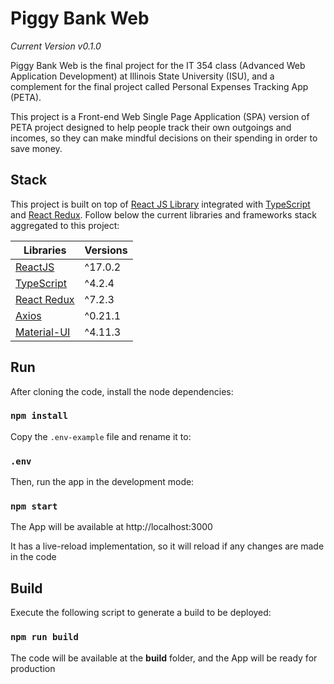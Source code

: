 # Piggy Bank Web

_Current Version v0.1.0_

Piggy Bank Web is the final project for the IT 354 class (Advanced Web Application Development) 
at Illinois State University (ISU), and a complement for the final project called 
Personal Expenses Tracking App (PETA). 

This project is a Front-end Web Single Page Application (SPA) version of PETA project 
designed to help people track their own outgoings and incomes, so they can 
make mindful decisions on their spending in order to save money. 

## Stack

This project is built on top of [React JS Library](https://reactjs.org/) integrated with 
[TypeScript](https://www.typescriptlang.org/) and 
[React Redux](https://react-redux.js.org/). 
Follow below the current libraries and frameworks stack aggregated to this project:

| Libraries                                      | Versions    |
| ---------------------------------------------- | ----------- |
| [ReactJS](https://reactjs.org/)                | ^17.0.2     |
| [TypeScript](https://www.typescriptlang.org/)  | ^4.2.4      |
| [React Redux](https://react-redux.js.org/)     | ^7.2.3      |
| [Axios](https://github.com/axios/axios)        | ^0.21.1     |
| [Material-UI](https://material-ui.com/)        | ^4.11.3     |

## Run

After cloning the code, install the node dependencies:

### `npm install`

Copy the `.env-example` file and rename it to:

### `.env`

Then, run the app in the development mode:

### `npm start`

The App will be available at http://localhost:3000

It has a live-reload implementation, so it will reload if any changes are made in the code

## Build

Execute the following script to generate a build to be deployed:

### `npm run build`

The code will be available at the **build** folder, and the App will be ready for production